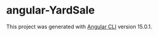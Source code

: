 # angular-YardSale

This project was generated with [Angular CLI](https://github.com/angular/angular-cli) version 15.0.1.
